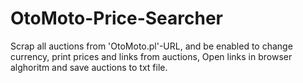 # OtoMoto-Price-Searcher
Scrap all auctions from 'OtoMoto.pl'-URL, and be enabled to change currency, print prices and links from auctions,
Open links in browser alghoritm and save auctions to txt file.
